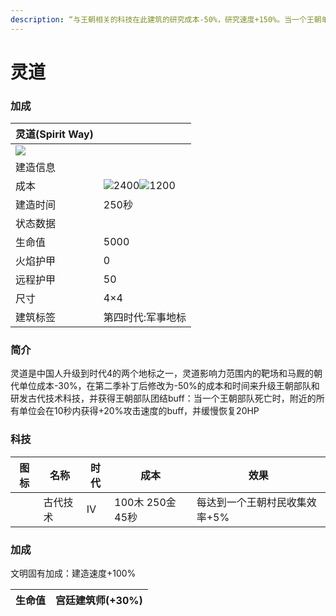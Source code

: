 ```yaml
---
description: “与王朝相关的科技在此建筑的研究成本-50%，研究速度+150%。当一个王朝单位被杀死时，附近所有单位的攻击速度+20%，生命值+20，持续10秒”
---
```


# 灵道

### 加成

| 灵道(Spirit Way)                                                                                           |                                                                                                                                                                                                        |
| -------------------------------------------------------------------------------------------------------- | ------------------------------------------------------------------------------------------------------------------------------------------------------------------------------------------------------ |
| ![](https://seicing-1257171891.cos.ap-nanjing.myqcloud.com/3fatcatpool/aoe4/tech/%E7%81%B5%E9%81%93.png) |                                                                                                                                                                                                        |
| 建造信息                                                                                                     |                                                                                                                                                                                                        |
| 成本                                                                                                       | ![](https://seicing-1257171891.cos.ap-nanjing.myqcloud.com/3fatcatpool/aoe4/tech/%E8%82%89.png)2400![](https://seicing-1257171891.cos.ap-nanjing.myqcloud.com/3fatcatpool/aoe4/tech/%E9%87%91.png)1200 |
| 建造时间                                                                                                     | 250秒                                                                                                                                                                                                   |
| 状态数据                                                                                                     |                                                                                                                                                                                                        |
| 生命值                                                                                                      | 5000                                                                                                                                                                                                   |
| 火焰护甲                                                                                                     | 0                                                                                                                                                                                                      |
| 远程护甲                                                                                                     | 50                                                                                                                                                                                                     |
| 尺寸                                                                                                       | 4×4                                                                                                                                                                                                    |
| 建筑标签                                                                                                     | 第四时代:军事地标                                                                                                                                                                                              |

### 简介

灵道是中国人升级到时代4的两个地标之一，灵道影响力范围内的靶场和马厩的朝代单位成本-30%，在第二季补丁后修改为-50%的成本和时间来升级王朝部队和研发古代技术科技，并获得王朝部队团结buff：当一个王朝部队死亡时，附近的所有单位会在10秒内获得+20%攻击速度的buff，并缓慢恢复20HP

### 科技 <a href="#sp1" id="sp1"></a>

| 图标                                                                                                                                                        | 名称   | 时代 | 成本            | 效果               |
| --------------------------------------------------------------------------------------------------------------------------------------------------------- | ---- | -- | ------------- | ---------------- |
| <img src="https://seicing-1257171891.cos.ap-nanjing.myqcloud.com/3fatcatpool/aoe4/tech/%E5%8F%A4%E4%BB%A3%E6%8A%80%E6%9C%AF.png" alt="" data-size="line"> | 古代技术 | Ⅳ  | 100木 250金 45秒 | 每达到一个王朝村民收集效率+5% |

### 加成 <a href="#sp" id="sp"></a>

文明固有加成：建造速度+100%

| 生命值 | <img src="https://seicing-1257171891.cos.ap-nanjing.myqcloud.com/3fatcatpool/aoe4/tech/%E5%AE%AB%E5%BB%B7%E5%BB%BA%E7%AD%91%E5%B8%88.png" alt="" data-size="line">宫廷建筑师(+30%) |
| --- | ----------------------------------------------------------------------------------------------------------------------------------------------------------------------------- |
